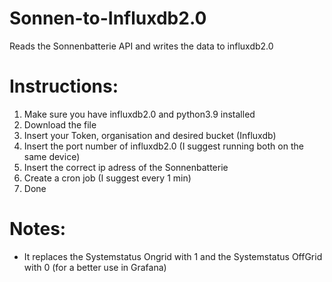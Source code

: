 # Sonnen-to-Influxdb2.0
Reads the Sonnenbatterie API and writes the data to influxdb2.0 

# Instructions:
1. Make sure you have influxdb2.0 and python3.9 installed
2. Download the file
3. Insert your Token, organisation and desired bucket (Influxdb)
4. Insert the port number of influxdb2.0 (I suggest running both on the same device)
5. Insert the correct ip adress of the Sonnenbatterie
5. Create a cron job (I suggest every 1 min)
6. Done

# Notes:
- It replaces the Systemstatus Ongrid with 1 and the Systemstatus OffGrid with 0 (for a better use in Grafana)
